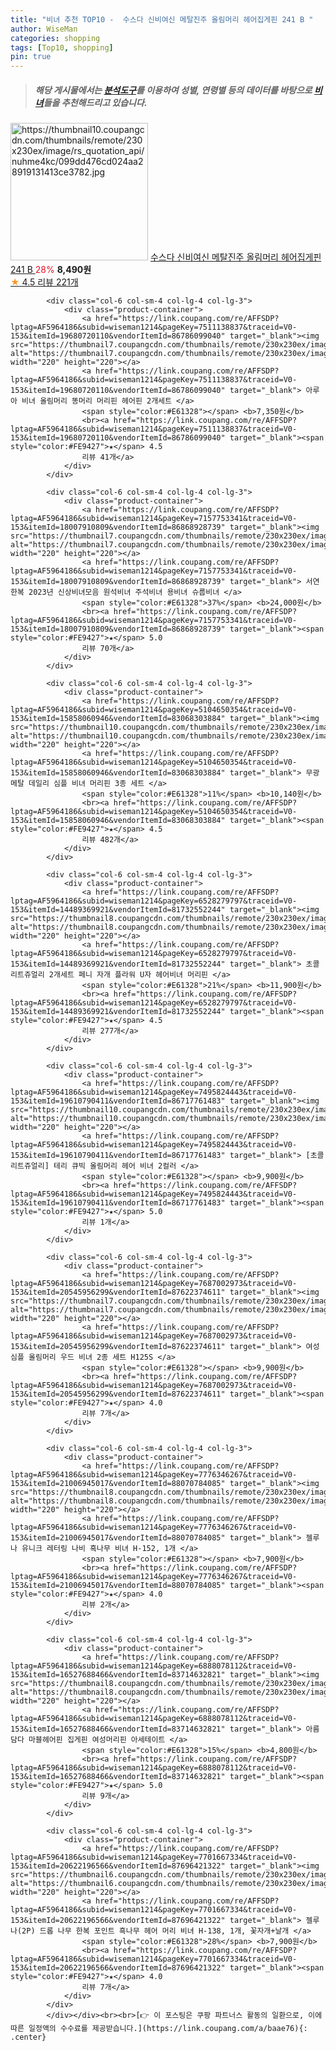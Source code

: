 ```yaml
---
title: "비녀 추천 TOP10 -  수스다 신비여신 메탈진주 올림머리 헤어집게핀 241 B "
author: WiseMan
categories: shopping
tags: [Top10, shopping]
pin: true
---
```


> ##### 해당 게시물에서는 [**분석도구**](https://itemscout.io/)를 이용하여 **성별**, **연령별** 등의 데이터를 바탕으로 [**비녀**](https://link.coupang.com/a/baae76)들을 추천해드리고 있습니다.
<div class="container"><div class="row">
            <div class="col-6 col-sm-4 col-lg-4 col-lg-3">
                <div class="product-container">
                    <a href="https://link.coupang.com/re/AFFSDP?lptag=AF5964186&subid=wiseman1214&pageKey=6151541971&traceid=V0-153&itemId=11875993902&vendorItemId=85768365001" target="_blank"><img src="https://thumbnail10.coupangcdn.com/thumbnails/remote/230x230ex/image/rs_quotation_api/nuhme4kc/099dd476cd024aa28919131413ce3782.jpg" alt="https://thumbnail10.coupangcdn.com/thumbnails/remote/230x230ex/image/rs_quotation_api/nuhme4kc/099dd476cd024aa28919131413ce3782.jpg" width="220" height="220"></a>
                    <a href="https://link.coupang.com/re/AFFSDP?lptag=AF5964186&subid=wiseman1214&pageKey=6151541971&traceid=V0-153&itemId=11875993902&vendorItemId=85768365001" target="_blank"> 수스다 신비여신 메탈진주 올림머리 헤어집게핀 241 B </a>
                    <span style="color:#E61328">28%</span> <b>8,490원</b>
                    <br><a href="https://link.coupang.com/re/AFFSDP?lptag=AF5964186&subid=wiseman1214&pageKey=6151541971&traceid=V0-153&itemId=11875993902&vendorItemId=85768365001" target="_blank"><span style="color:#FE9427">★</span> 4.5
                    리뷰 221개</a>
                </div>
            </div>
            
            <div class="col-6 col-sm-4 col-lg-4 col-lg-3">
                <div class="product-container">
                    <a href="https://link.coupang.com/re/AFFSDP?lptag=AF5964186&subid=wiseman1214&pageKey=7511138837&traceid=V0-153&itemId=19680720110&vendorItemId=86786099040" target="_blank"><img src="https://thumbnail7.coupangcdn.com/thumbnails/remote/230x230ex/image/vendor_inventory/388a/6bfce3f2b80feb9ced9563b9539701a94ffa4f9d5b62ca3c78aaf418fb4e.jpg" alt="https://thumbnail7.coupangcdn.com/thumbnails/remote/230x230ex/image/vendor_inventory/388a/6bfce3f2b80feb9ced9563b9539701a94ffa4f9d5b62ca3c78aaf418fb4e.jpg" width="220" height="220"></a>
                    <a href="https://link.coupang.com/re/AFFSDP?lptag=AF5964186&subid=wiseman1214&pageKey=7511138837&traceid=V0-153&itemId=19680720110&vendorItemId=86786099040" target="_blank"> 아루아 비녀 올림머리 똥머리 머리핀 헤어핀 2개세트 </a>
                    <span style="color:#E61328"></span> <b>7,350원</b>
                    <br><a href="https://link.coupang.com/re/AFFSDP?lptag=AF5964186&subid=wiseman1214&pageKey=7511138837&traceid=V0-153&itemId=19680720110&vendorItemId=86786099040" target="_blank"><span style="color:#FE9427">★</span> 4.5
                    리뷰 41개</a>
                </div>
            </div>
            
            <div class="col-6 col-sm-4 col-lg-4 col-lg-3">
                <div class="product-container">
                    <a href="https://link.coupang.com/re/AFFSDP?lptag=AF5964186&subid=wiseman1214&pageKey=7157753341&traceid=V0-153&itemId=18007910809&vendorItemId=86868928739" target="_blank"><img src="https://thumbnail7.coupangcdn.com/thumbnails/remote/230x230ex/image/vendor_inventory/f06c/ea99c6dba5de42b6be241d261f1e3317af86493a59da8c4e557aca9126d4.jpg" alt="https://thumbnail7.coupangcdn.com/thumbnails/remote/230x230ex/image/vendor_inventory/f06c/ea99c6dba5de42b6be241d261f1e3317af86493a59da8c4e557aca9126d4.jpg" width="220" height="220"></a>
                    <a href="https://link.coupang.com/re/AFFSDP?lptag=AF5964186&subid=wiseman1214&pageKey=7157753341&traceid=V0-153&itemId=18007910809&vendorItemId=86868928739" target="_blank"> 서연한복 2023년 신상비녀모음 원석비녀 주석비녀 용비녀 슈룹비녀 </a>
                    <span style="color:#E61328">37%</span> <b>24,000원</b>
                    <br><a href="https://link.coupang.com/re/AFFSDP?lptag=AF5964186&subid=wiseman1214&pageKey=7157753341&traceid=V0-153&itemId=18007910809&vendorItemId=86868928739" target="_blank"><span style="color:#FE9427">★</span> 5.0
                    리뷰 70개</a>
                </div>
            </div>
            
            <div class="col-6 col-sm-4 col-lg-4 col-lg-3">
                <div class="product-container">
                    <a href="https://link.coupang.com/re/AFFSDP?lptag=AF5964186&subid=wiseman1214&pageKey=5104650354&traceid=V0-153&itemId=15858060946&vendorItemId=83068303884" target="_blank"><img src="https://thumbnail10.coupangcdn.com/thumbnails/remote/230x230ex/image/rs_quotation_api/zkonjho8/e80bb4116cb747069b11295aaa3415c0.jpg" alt="https://thumbnail10.coupangcdn.com/thumbnails/remote/230x230ex/image/rs_quotation_api/zkonjho8/e80bb4116cb747069b11295aaa3415c0.jpg" width="220" height="220"></a>
                    <a href="https://link.coupang.com/re/AFFSDP?lptag=AF5964186&subid=wiseman1214&pageKey=5104650354&traceid=V0-153&itemId=15858060946&vendorItemId=83068303884" target="_blank"> 무광 메탈 데일리 심플 비녀 머리핀 3종 세트 </a>
                    <span style="color:#E61328">11%</span> <b>10,140원</b>
                    <br><a href="https://link.coupang.com/re/AFFSDP?lptag=AF5964186&subid=wiseman1214&pageKey=5104650354&traceid=V0-153&itemId=15858060946&vendorItemId=83068303884" target="_blank"><span style="color:#FE9427">★</span> 4.5
                    리뷰 482개</a>
                </div>
            </div>
            
            <div class="col-6 col-sm-4 col-lg-4 col-lg-3">
                <div class="product-container">
                    <a href="https://link.coupang.com/re/AFFSDP?lptag=AF5964186&subid=wiseman1214&pageKey=6528279797&traceid=V0-153&itemId=14489369921&vendorItemId=81732552244" target="_blank"><img src="https://thumbnail8.coupangcdn.com/thumbnails/remote/230x230ex/image/vendor_inventory/005e/b6367f7c052a77402279584a055e2de90bf895d417d45fcf108aa75be0c6.jpg" alt="https://thumbnail8.coupangcdn.com/thumbnails/remote/230x230ex/image/vendor_inventory/005e/b6367f7c052a77402279584a055e2de90bf895d417d45fcf108aa75be0c6.jpg" width="220" height="220"></a>
                    <a href="https://link.coupang.com/re/AFFSDP?lptag=AF5964186&subid=wiseman1214&pageKey=6528279797&traceid=V0-153&itemId=14489369921&vendorItemId=81732552244" target="_blank"> 초콜리트쥬얼리 2개세트 페니 자개 플라워 U자 헤어비녀 머리핀 </a>
                    <span style="color:#E61328">21%</span> <b>11,900원</b>
                    <br><a href="https://link.coupang.com/re/AFFSDP?lptag=AF5964186&subid=wiseman1214&pageKey=6528279797&traceid=V0-153&itemId=14489369921&vendorItemId=81732552244" target="_blank"><span style="color:#FE9427">★</span> 4.5
                    리뷰 277개</a>
                </div>
            </div>
            
            <div class="col-6 col-sm-4 col-lg-4 col-lg-3">
                <div class="product-container">
                    <a href="https://link.coupang.com/re/AFFSDP?lptag=AF5964186&subid=wiseman1214&pageKey=7495824443&traceid=V0-153&itemId=19610790411&vendorItemId=86717761483" target="_blank"><img src="https://thumbnail10.coupangcdn.com/thumbnails/remote/230x230ex/image/vendor_inventory/5f2b/b64dc9430296cb7f0a775ac8132d878823cbbdf91cd2912b18580b3816ce.jpg" alt="https://thumbnail10.coupangcdn.com/thumbnails/remote/230x230ex/image/vendor_inventory/5f2b/b64dc9430296cb7f0a775ac8132d878823cbbdf91cd2912b18580b3816ce.jpg" width="220" height="220"></a>
                    <a href="https://link.coupang.com/re/AFFSDP?lptag=AF5964186&subid=wiseman1214&pageKey=7495824443&traceid=V0-153&itemId=19610790411&vendorItemId=86717761483" target="_blank"> [초콜리트쥬얼리] 테리 큐빅 올림머리 헤어 비녀 2컬러 </a>
                    <span style="color:#E61328"></span> <b>9,900원</b>
                    <br><a href="https://link.coupang.com/re/AFFSDP?lptag=AF5964186&subid=wiseman1214&pageKey=7495824443&traceid=V0-153&itemId=19610790411&vendorItemId=86717761483" target="_blank"><span style="color:#FE9427">★</span> 5.0
                    리뷰 1개</a>
                </div>
            </div>
            
            <div class="col-6 col-sm-4 col-lg-4 col-lg-3">
                <div class="product-container">
                    <a href="https://link.coupang.com/re/AFFSDP?lptag=AF5964186&subid=wiseman1214&pageKey=7687002973&traceid=V0-153&itemId=20545956299&vendorItemId=87622374611" target="_blank"><img src="https://thumbnail7.coupangcdn.com/thumbnails/remote/230x230ex/image/vendor_inventory/b6f5/0562f358e375a39e400b4277dcaebe2aba0e17450a0bd8035345699e3fbe.jpg" alt="https://thumbnail7.coupangcdn.com/thumbnails/remote/230x230ex/image/vendor_inventory/b6f5/0562f358e375a39e400b4277dcaebe2aba0e17450a0bd8035345699e3fbe.jpg" width="220" height="220"></a>
                    <a href="https://link.coupang.com/re/AFFSDP?lptag=AF5964186&subid=wiseman1214&pageKey=7687002973&traceid=V0-153&itemId=20545956299&vendorItemId=87622374611" target="_blank"> 여성 심플 올림머리 우드 비녀 2종 세트 H125S </a>
                    <span style="color:#E61328"></span> <b>9,900원</b>
                    <br><a href="https://link.coupang.com/re/AFFSDP?lptag=AF5964186&subid=wiseman1214&pageKey=7687002973&traceid=V0-153&itemId=20545956299&vendorItemId=87622374611" target="_blank"><span style="color:#FE9427">★</span> 4.0
                    리뷰 7개</a>
                </div>
            </div>
            
            <div class="col-6 col-sm-4 col-lg-4 col-lg-3">
                <div class="product-container">
                    <a href="https://link.coupang.com/re/AFFSDP?lptag=AF5964186&subid=wiseman1214&pageKey=7776346267&traceid=V0-153&itemId=21006945017&vendorItemId=88070784085" target="_blank"><img src="https://thumbnail8.coupangcdn.com/thumbnails/remote/230x230ex/image/vendor_inventory/5bcf/1b9327fba40019d1fa5cf81675964f8ccb5aeaa6de9f1c364ba32f75a32b.jpg" alt="https://thumbnail8.coupangcdn.com/thumbnails/remote/230x230ex/image/vendor_inventory/5bcf/1b9327fba40019d1fa5cf81675964f8ccb5aeaa6de9f1c364ba32f75a32b.jpg" width="220" height="220"></a>
                    <a href="https://link.coupang.com/re/AFFSDP?lptag=AF5964186&subid=wiseman1214&pageKey=7776346267&traceid=V0-153&itemId=21006945017&vendorItemId=88070784085" target="_blank"> 젤루나 유니크 레터링 나비 흑나무 비녀 H-152, 1개 </a>
                    <span style="color:#E61328"></span> <b>7,900원</b>
                    <br><a href="https://link.coupang.com/re/AFFSDP?lptag=AF5964186&subid=wiseman1214&pageKey=7776346267&traceid=V0-153&itemId=21006945017&vendorItemId=88070784085" target="_blank"><span style="color:#FE9427">★</span> 4.0
                    리뷰 2개</a>
                </div>
            </div>
            
            <div class="col-6 col-sm-4 col-lg-4 col-lg-3">
                <div class="product-container">
                    <a href="https://link.coupang.com/re/AFFSDP?lptag=AF5964186&subid=wiseman1214&pageKey=6888078112&traceid=V0-153&itemId=16527688466&vendorItemId=83714632821" target="_blank"><img src="https://thumbnail8.coupangcdn.com/thumbnails/remote/230x230ex/image/vendor_inventory/ec98/35f42872b24dbe9a4560e7429f08b6fafc5784ebbb97f7b1e6e97f46a606.jpg" alt="https://thumbnail8.coupangcdn.com/thumbnails/remote/230x230ex/image/vendor_inventory/ec98/35f42872b24dbe9a4560e7429f08b6fafc5784ebbb97f7b1e6e97f46a606.jpg" width="220" height="220"></a>
                    <a href="https://link.coupang.com/re/AFFSDP?lptag=AF5964186&subid=wiseman1214&pageKey=6888078112&traceid=V0-153&itemId=16527688466&vendorItemId=83714632821" target="_blank"> 아름담다 마블헤어핀 집게핀 여성머리핀 아세테이트 </a>
                    <span style="color:#E61328">15%</span> <b>4,800원</b>
                    <br><a href="https://link.coupang.com/re/AFFSDP?lptag=AF5964186&subid=wiseman1214&pageKey=6888078112&traceid=V0-153&itemId=16527688466&vendorItemId=83714632821" target="_blank"><span style="color:#FE9427">★</span> 5.0
                    리뷰 9개</a>
                </div>
            </div>
            
            <div class="col-6 col-sm-4 col-lg-4 col-lg-3">
                <div class="product-container">
                    <a href="https://link.coupang.com/re/AFFSDP?lptag=AF5964186&subid=wiseman1214&pageKey=7701667334&traceid=V0-153&itemId=20622196566&vendorItemId=87696421322" target="_blank"><img src="https://thumbnail6.coupangcdn.com/thumbnails/remote/230x230ex/image/vendor_inventory/69f1/a1ededcb51b1a4745d5ae5d5699155264638963b6323ef5c12f5f78a285a.jpg" alt="https://thumbnail6.coupangcdn.com/thumbnails/remote/230x230ex/image/vendor_inventory/69f1/a1ededcb51b1a4745d5ae5d5699155264638963b6323ef5c12f5f78a285a.jpg" width="220" height="220"></a>
                    <a href="https://link.coupang.com/re/AFFSDP?lptag=AF5964186&subid=wiseman1214&pageKey=7701667334&traceid=V0-153&itemId=20622196566&vendorItemId=87696421322" target="_blank"> 젤루나(2P) 드롭 나무 한복 포인트 흑나무 헤어 머리 비녀 H-138, 1개, 꽃자개+날개 </a>
                    <span style="color:#E61328">28%</span> <b>7,900원</b>
                    <br><a href="https://link.coupang.com/re/AFFSDP?lptag=AF5964186&subid=wiseman1214&pageKey=7701667334&traceid=V0-153&itemId=20622196566&vendorItemId=87696421322" target="_blank"><span style="color:#FE9427">★</span> 4.0
                    리뷰 7개</a>
                </div>
            </div>
            </div></div><br><br>[👉 이 포스팅은 쿠팡 파트너스 활동의 일환으로, 이에 따른 일정액의 수수료를 제공받습니다.](https://link.coupang.com/a/baae76){: .center}